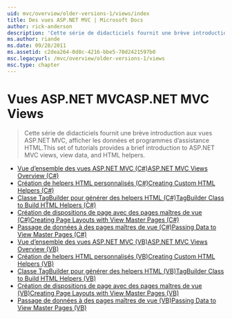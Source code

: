 ```yaml
---
uid: mvc/overview/older-versions-1/views/index
title: Des vues ASP.NET MVC | Microsoft Docs
author: rick-anderson
description: 'Cette série de didacticiels fournit une brève introduction aux vues ASP.NET MVC, afficher les données et programmes d’assistance HTML.'
ms.author: riande
ms.date: 09/28/2011
ms.assetid: c2dea264-0d8c-4216-bbe5-70d2421597b0
msc.legacyurl: /mvc/overview/older-versions-1/views
msc.type: chapter
---
```

<a name="aspnet-mvc-views"></a><span data-ttu-id="ef9d5-103">Vues ASP.NET MVC</span><span class="sxs-lookup"><span data-stu-id="ef9d5-103">ASP.NET MVC Views</span></span>
====================
> <span data-ttu-id="ef9d5-104">Cette série de didacticiels fournit une brève introduction aux vues ASP.NET MVC, afficher les données et programmes d’assistance HTML.</span><span class="sxs-lookup"><span data-stu-id="ef9d5-104">This set of tutorials provides a brief introduction to ASP.NET MVC views, view data, and HTML helpers.</span></span>


- [<span data-ttu-id="ef9d5-105">Vue d’ensemble des vues ASP.NET MVC (C#)</span><span class="sxs-lookup"><span data-stu-id="ef9d5-105">ASP.NET MVC Views Overview (C#)</span></span>](asp-net-mvc-views-overview-cs.md)
- [<span data-ttu-id="ef9d5-106">Création de helpers HTML personnalisés (C#)</span><span class="sxs-lookup"><span data-stu-id="ef9d5-106">Creating Custom HTML Helpers (C#)</span></span>](creating-custom-html-helpers-cs.md)
- [<span data-ttu-id="ef9d5-107">Classe TagBuilder pour générer des helpers HTML (C#)</span><span class="sxs-lookup"><span data-stu-id="ef9d5-107">TagBuilder Class to Build HTML Helpers (C#)</span></span>](using-the-tagbuilder-class-to-build-html-helpers-cs.md)
- [<span data-ttu-id="ef9d5-108">Création de dispositions de page avec des pages maîtres de vue (C#)</span><span class="sxs-lookup"><span data-stu-id="ef9d5-108">Creating Page Layouts with View Master Pages (C#)</span></span>](creating-page-layouts-with-view-master-pages-cs.md)
- [<span data-ttu-id="ef9d5-109">Passage de données à des pages maîtres de vue (C#)</span><span class="sxs-lookup"><span data-stu-id="ef9d5-109">Passing Data to View Master Pages (C#)</span></span>](passing-data-to-view-master-pages-cs.md)
- [<span data-ttu-id="ef9d5-110">Vue d’ensemble des vues ASP.NET MVC (VB)</span><span class="sxs-lookup"><span data-stu-id="ef9d5-110">ASP.NET MVC Views Overview (VB)</span></span>](asp-net-mvc-views-overview-vb.md)
- [<span data-ttu-id="ef9d5-111">Création de helpers HTML personnalisés (VB)</span><span class="sxs-lookup"><span data-stu-id="ef9d5-111">Creating Custom HTML Helpers (VB)</span></span>](creating-custom-html-helpers-vb.md)
- [<span data-ttu-id="ef9d5-112">Classe TagBuilder pour générer des helpers HTML (VB)</span><span class="sxs-lookup"><span data-stu-id="ef9d5-112">TagBuilder Class to Build HTML Helpers (VB)</span></span>](using-the-tagbuilder-class-to-build-html-helpers-vb.md)
- [<span data-ttu-id="ef9d5-113">Création de dispositions de page avec des pages maîtres de vue (VB)</span><span class="sxs-lookup"><span data-stu-id="ef9d5-113">Creating Page Layouts with View Master Pages (VB)</span></span>](creating-page-layouts-with-view-master-pages-vb.md)
- [<span data-ttu-id="ef9d5-114">Passage de données à des pages maîtres de vue (VB)</span><span class="sxs-lookup"><span data-stu-id="ef9d5-114">Passing Data to View Master Pages (VB)</span></span>](passing-data-to-view-master-pages-vb.md)
